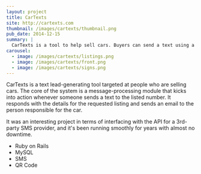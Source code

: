 ```yaml
---
layout: project
title: CarTexts
site: http://cartexts.com
thumbnail: /images/cartexts/thumbnail.png
pub_date: 2014-12-15
summary: | 
  CarTexts is a tool to help sell cars. Buyers can send a text using a code displayed in the car's window to get more information about the vehicle. The salesperson then gets the buyer's mobile phone number.
carousel:
  - image: /images/cartexts/listings.png
  - image: /images/cartexts/front.png
  - image: /images/cartexts/signs.png
---
```


CarTexts is a text lead-generating tool targeted at people who are selling cars. The core of the system is a message-processing module that kicks into action whenever someone sends a text to the listed number. It responds with the details for the requested listing and sends an email to the person responsible for the car.

It was an interesting project in terms of interfacing with the API for a 3rd-party SMS provider, and it's been running smoothly for years with almost no downtime.

<ul class="technology-list">
  <li>Ruby on Rails</li>
  <li>MySQL</li>
  <li>SMS</li>
  <li>QR Code</li>
</ul>
